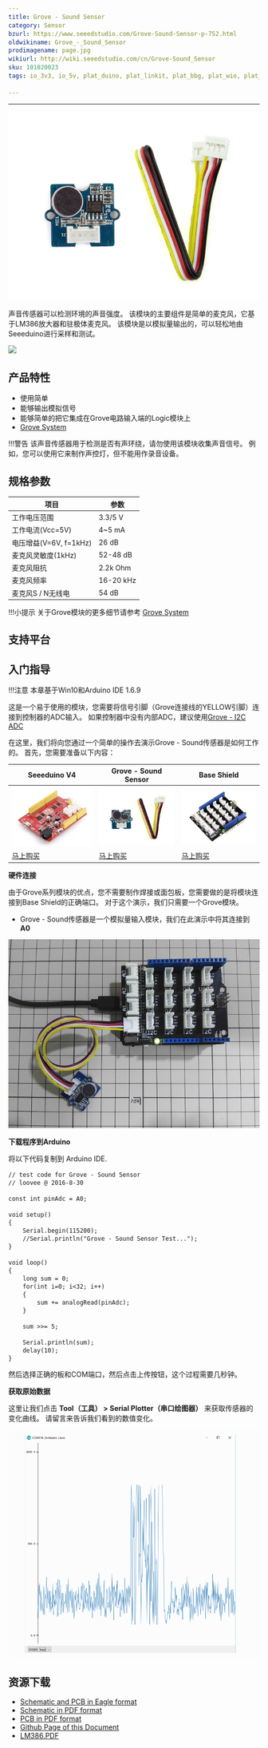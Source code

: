 ```yaml
---
title: Grove - Sound Sensor
category: Sensor
bzurl: https://www.seeedstudio.com/Grove-Sound-Sensor-p-752.html
oldwikiname: Grove_-_Sound_Sensor
prodimagename: page.jpg
wikiurl: http://wiki.seeedstudio.com/cn/Grove-Sound_Sensor
sku: 101020023
tags: io_3v3, io_5v, plat_duino, plat_linkit, plat_bbg, plat_wio, plat_pi, plat_linkit

---
```

---
![enter image description here](https://raw.githubusercontent.com/SeeedDocument/Grove_Sound_Sensor/master/images/page.jpg)

声音传感器可以检测环境的声音强度。 该模块的主要组件是简单的麦克风，它基于LM386放大器和驻极体麦克风。 该模块是以模拟量输出的，可以轻松地由Seeeduino进行采样和测试。

[![](https://github.com/SeeedDocument/wiki_chinese/raw/master/docs/images/click_to_buy.PNG)](https://item.taobao.com/item.htm?spm=a1z10.3-c.w4002-11172317909.10.3ff19e11ziPHVH&id=45476699231)


产品特性
--------
* 使用简单
* 能够输出模拟信号
* 能够简单的把它集成在Grove电路输入端的Logic模块上
* [Grove System](http://wiki.seeedstudio.com/cn/Grove_System/)

!!!警告
    该声音传感器用于检测是否有声环绕，请勿使用该模块收集声音信号。 例如，您可以使用它来制作声控灯，但不能用作录音设备。

规格参数
-------------
|项目|参数|
|-----|------|
|工作电压范围| 3.3/5 V |
|工作电流(Vcc=5V)|4~5 mA|
|电压增益(V=6V, f=1kHz)|26 dB|
|麦克风灵敏度(1kHz)|52-48 dB|
|麦克风阻抗|2.2k Ohm|
|麦克风频率|16-20 kHz|
|麦克风S / N无线电|54 dB|

!!!小提示
    关于Grove模块的更多细节请参考 [Grove System](http://wiki.seeedstudio.com/cn/Grove_System/)

支持平台
--------------------


入门指导
---------------

!!!注意
    本章基于Win10和Arduino IDE 1.6.9

这是一个易于使用的模块，您需要将信号引脚（Grove连接线的YELLOW引脚）连接到控制器的ADC输入。 如果控制器中没有内部ADC，建议使用[Grove - I2C ADC](http://www.seeedstudio.com/Grove-I2C-ADC-p-1580.html)


在这里，我们将向您通过一个简单的操作去演示Grove - Sound传感器是如何工作的。 首先，您需要准备以下内容：

| Seeeduino V4 | Grove - Sound Sensor | Base Shield |
|--------------|----------------------|-----------------|
|![enter image description here](https://raw.githubusercontent.com/SeeedDocument/Grove_Light_Sensor/master/images/gs_1.jpg)|![enter image description here](https://raw.githubusercontent.com/SeeedDocument/Grove_Sound_Sensor/master/images/gs_1.jpg)|![enter image description here](https://raw.githubusercontent.com/SeeedDocument/Grove_Light_Sensor/master/images/gs_4.jpg)|
|[马上购买](https://item.taobao.com/item.htm?spm=a1z10.3-c.w4002-11172317909.9.3ff19e11rndqnS&id=45721222112)|[马上购买](https://item.taobao.com/item.htm?spm=a1z10.3-c.w4002-11172317909.9.3ff19e11ZLdkgG&id=520245748676)|[马上购买](https://item.taobao.com/item.htm?spm=a1z10.3-c.w4002-11172317909.10.3ff19e11crrag2&id=520233320144)|



**硬件连接**

由于Grove系列模块的优点，您不需要制作焊接或面包板，您需要做的是将模块连接到Base Shield的正确端口。 对于这个演示，我们只需要一个Grove模块。

*  Grove - Sound传感器是一个模拟量输入模块，我们在此演示中将其连接到 **A0**


![enter image description here](https://raw.githubusercontent.com/SeeedDocument/Grove_Sound_Sensor/master/images/connection.jpg)


**下载程序到Arduino**

将以下代码复制到 Arduino IDE.

```
// test code for Grove - Sound Sensor
// loovee @ 2016-8-30

const int pinAdc = A0;

void setup()
{
    Serial.begin(115200);
    //Serial.println("Grove - Sound Sensor Test...");
}

void loop()
{
    long sum = 0;
    for(int i=0; i<32; i++)
    {
        sum += analogRead(pinAdc);
    }

    sum >>= 5;

    Serial.println(sum);
    delay(10);
}

```

然后选择正确的板和COM端口，然后点击上传按钮，这个过程需要几秒钟。

**获取原始数据**

这里让我们点击 **Tool（工具） > Serial Plotter（串口绘图器）** 来获取传感器的变化曲线。 请留言来告诉我们看到的数值变化。

![enter image description here](https://raw.githubusercontent.com/SeeedDocument/Grove_Sound_Sensor/master/images/sound_raw.png)


资源下载
----------
- [Schematic and PCB in Eagle format](https://github.com/SeeedDocument/Grove_Sound_Sensor/raw/master/resources/Grove%20-%20Sound%20Sensor.zip)
- [Schematic in PDF format](https://github.com/SeeedDocument/Grove_Sound_Sensor/raw/master/res/Grove%20-%20Sound%20Sensor%20v1.6%20Schematic.pdf)
- [PCB in PDF format](https://github.com/SeeedDocument/Grove_Sound_Sensor/raw/master/res/Grove%20-%20Sound%20Sensor%20v1.6%20PCB.pdf)
- [Github Page of this Document](https://github.com/SeeedDocument/Grove_Sound_Sensor)
- [LM386.PDF](https://github.com/SeeedDocument/Grove_Sound_Sensor/raw/master/res/LM386.pdf)
